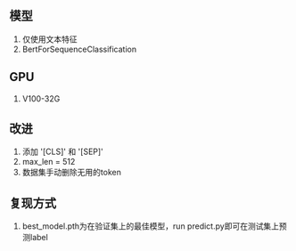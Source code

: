 ## 模型
1. 仅使用文本特征
2. BertForSequenceClassification

## GPU
1. V100-32G

## 改进
1. 添加 '[CLS]' 和 '[SEP]'
2. max_len = 512
3. 数据集手动删除无用的token

## 复现方式
1. best_model.pth为在验证集上的最佳模型，run predict.py即可在测试集上预测label